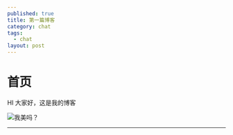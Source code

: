 ```yaml
---
published: true
title: 第一篇博客
category: chat
tags: 
  - chat
layout: post
---
```

# 首页
HI 大家好，这是我的博客

![我美吗？](https://i.imgur.com/EGPCjHm.jpg)


---